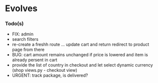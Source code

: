 # Evolves

### Todo(s)
 - FIX: admin
 - search filters
 - re-create a freshh route ... update cart and return redirect to product page from there
 - BUG: cart amount remains unchanged if price is lowered and item is already persent in cart
 - provide the list of country in checkout and let select dynamic currency (shop views.py - checkout view)
 - URGENT: track package, is delivered?